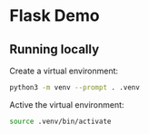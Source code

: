 # Flask Demo

## Running locally

Create a virtual environment:

```bash
python3 -m venv --prompt . .venv
```

Active the virtual environment:

```bash
source .venv/bin/activate
```
